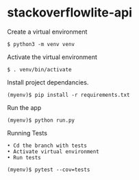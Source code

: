 # stackoverflowlite-api

Create a virtual environment

```
$ python3 -m venv venv
```

Activate the virtual environment

```
$ . venv/bin/activate

```

Install project dependancies.

```
(myenv)$ pip install -r requirements.txt
```
Run the app

```
(myenv)$ python run.py
```
Running Tests

```
• Cd the branch with tests
• Activate virtual environment
• Run tests

(myenv)$ pytest --cov=tests
```



